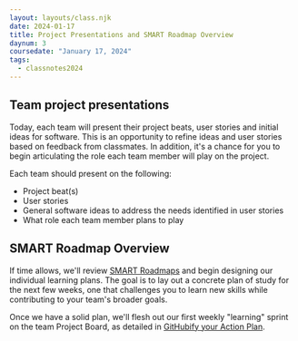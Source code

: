 ```yaml
---
layout: layouts/class.njk
date: 2024-01-17
title: Project Presentations and SMART Roadmap Overview
daynum: 3
coursedate: "January 17, 2024"
tags:
  - classnotes2024
---
```



## Team project presentations

Today, each team will present their project beats, user stories and initial ideas for software. This is an opportunity to refine ideas and user stories based on feedback from classmates. In addition, it's a chance for you to begin articulating the role each team member will play on the project.

Each team should present on the following:

* Project beat(s)
* User stories
* General software ideas to address the needs identified in user stories
* What role each team member plans to play

## SMART Roadmap Overview

If time allows, we'll review [SMART Roadmaps](../../topics/smart_roadmap/) and begin designing our individual learning plans. The goal is to lay out a concrete plan of study for the next few weeks, one that challenges you to learn new skills while contributing to your team's broader goals.

Once we have a solid plan, we'll flesh out our first weekly "learning" sprint on the team Project Board, as detailed in [GitHubify your Action Plan](../../topics/smart_roadmap/#githubify-your-action-plan).
